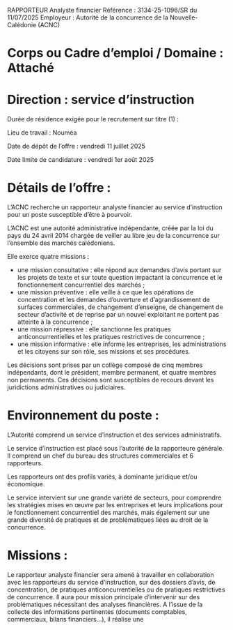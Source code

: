 
RAPPORTEUR Analyste financier
Référence : 3134-25-1096/SR du 11/07/2025
Employeur : Autorité de la concurrence de la Nouvelle-Calédonie (ACNC)


# Corps ou Cadre d’emploi / Domaine : Attaché

# Direction : service d’instruction

Durée de résidence exigée pour le recrutement sur titre (1) :

Lieu de travail : Nouméa

Date de dépôt de l’offre : vendredi 11 juillet 2025

Date limite de candidature : vendredi 1er août 2025

# Détails de l’offre :

L’ACNC recherche un rapporteur analyste financier au service d’instruction pour un poste susceptible d’être à pourvoir.

L’ACNC est une autorité administrative indépendante, créée par la loi du pays du 24 avril 2014 chargée de veiller au libre jeu de la concurrence sur l’ensemble des marchés calédoniens.

Elle exerce quatre missions :

- une mission consultative : elle répond aux demandes d’avis portant sur les projets de texte et sur toute question impactant la concurrence et le fonctionnement concurrentiel des marchés ;
- une mission préventive : elle veille à ce que les opérations de concentration et les demandes d’ouverture et d’agrandissement de surfaces commerciales, de changement d’enseigne, de changement de secteur d’activité et de reprise par un nouvel exploitant ne portent pas atteinte à la concurrence ;
- une mission répressive : elle sanctionne les pratiques anticoncurrentielles et les pratiques restrictives de concurrence ;
- une mission informative : elle informe les entreprises, les administrations et les citoyens sur son rôle, ses missions et ses procédures.

Les décisions sont prises par un collège composé de cinq membres indépendants, dont le président, membre permanent, et quatre membres non permanents. Ces décisions sont susceptibles de recours devant les juridictions administratives ou judiciaires.

# Environnement du poste :

L’Autorité comprend un service d’instruction et des services administratifs.

Le service d’instruction est placé sous l’autorité de la rapporteure générale. Il comprend un chef du bureau des structures commerciales et 6 rapporteurs.

Les rapporteurs ont des profils variés, à dominante juridique et/ou économique.

Le service intervient sur une grande variété de secteurs, pour comprendre les stratégies mises en œuvre par les entreprises et leurs implications pour le fonctionnement concurrentiel des marchés, mais également sur une grande diversité de pratiques et de problématiques liées au droit de la concurrence.

# Missions :

Le rapporteur analyste financier sera amené à travailler en collaboration avec les rapporteurs du service d’instruction, sur des dossiers d’avis, de concentration, de pratiques anticoncurrentielles ou de pratiques restrictives de concurrence. Il aura pour mission principale d’intervenir sur des problématiques nécessitant des analyses financières. A l’issue de la collecte des informations pertinentes (documents comptables, commerciaux, bilans financiers...), il réalise une


